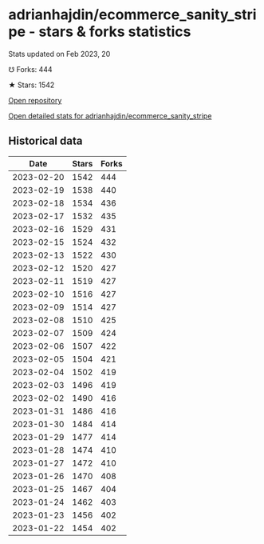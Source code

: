# adrianhajdin/ecommerce_sanity_stripe - stars & forks statistics

Stats updated on Feb 2023, 20

☋ Forks: 444

★ Stars: 1542

[Open repository](https://github.com/adrianhajdin/ecommerce_sanity_stripe)

[Open detailed stats for adrianhajdin/ecommerce_sanity_stripe](https://reviewgithub.com/rep/adrianhajdin/ecommerce_sanity_stripe)

## Historical data
| Date | Stars | Forks |
|------|-------|-------|
| 2023-02-20 | 1542 | 444 | 
| 2023-02-19 | 1538 | 440 | 
| 2023-02-18 | 1534 | 436 | 
| 2023-02-17 | 1532 | 435 | 
| 2023-02-16 | 1529 | 431 | 
| 2023-02-15 | 1524 | 432 | 
| 2023-02-13 | 1522 | 430 | 
| 2023-02-12 | 1520 | 427 | 
| 2023-02-11 | 1519 | 427 | 
| 2023-02-10 | 1516 | 427 | 
| 2023-02-09 | 1514 | 427 | 
| 2023-02-08 | 1510 | 425 | 
| 2023-02-07 | 1509 | 424 | 
| 2023-02-06 | 1507 | 422 | 
| 2023-02-05 | 1504 | 421 | 
| 2023-02-04 | 1502 | 419 | 
| 2023-02-03 | 1496 | 419 | 
| 2023-02-02 | 1490 | 416 | 
| 2023-01-31 | 1486 | 416 | 
| 2023-01-30 | 1484 | 414 | 
| 2023-01-29 | 1477 | 414 | 
| 2023-01-28 | 1474 | 410 | 
| 2023-01-27 | 1472 | 410 | 
| 2023-01-26 | 1470 | 408 | 
| 2023-01-25 | 1467 | 404 | 
| 2023-01-24 | 1462 | 403 | 
| 2023-01-23 | 1456 | 402 | 
| 2023-01-22 | 1454 | 402 | 

